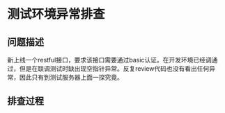 # 测试环境异常排查

## 问题描述
新上线一个restful接口，要求该接口需要通过basic认证。在开发环境已经调通过，但是在联调测试时缺出现空指针异常。反复review代码也没有看出任何异常，因此只有到测试服务器上面一探究竟。

## 排查过程

